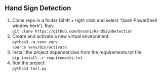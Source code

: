 ## Hand Sign Detection

1. Clone repo in a folder (Shift + right click and select 'Open PowerShell window here'). Run:  
`git clone https://github.com/bnsoni/HandSignDetection`  
2. Create and activate a new virtual environment.  
`python3 -m venv venv`  
`source venv/bin/activate`  
3. Install the project dependencies from the requirements.txt file:  
`pip install -r requirements.txt`  
4. Run the project:  
`python3 test.py`
